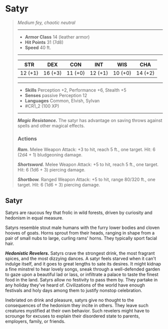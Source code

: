 # Satyr
>*Medium fey, chaotic neutral*
>___
>- **Armor Class** 14 (leather armor)
>- **Hit Points** 31 (7d8)
>- **Speed** 40 ft.
>___
>|STR|DEX|CON|INT|WIS|CHA|
>|:---:|:---:|:---:|:---:|:---:|:---:|
>|12 (+1)|16 (+3)|11 (+0)|12 (+1)|10 (+0)|14 (+2)|
>___
>- **Skills** Perception +2, Performance +6, Stealth +5
>- **Senses** passive Perception 12
>- **Languages** Common, Elvish, Sylvan
>- #CR1_2 (100 XP)
>___
>***Magic Resistance.*** The satyr has advantage on saving throws against spells and other magical effects.  
>
>### Actions
>***Ram.*** Melee Weapon Attack: +3 to hit, reach 5 ft., one target. Hit: 6 (2d4 + 1) bludgeoning damage.  
>
>***Shortsword.*** Melee Weapon Attack: +5 to hit, reach 5 ft., one target. Hit: 6 (1d6 + 3) piercing damage.  
>
>***Shortbow.*** Ranged Weapon Attack: +5 to hit, range 80/320 ft., one target. Hit: 6 (1d6 + 3) piercing damage.

## Satyr

Satyrs are raucous fey that frolic in wild forests, driven by curiosity and hedonism in equal measure.

Satyrs resemble stout male humans with the furry lower bodies and cloven hooves of goats. Horns sprout from their heads, ranging in shape from a pair of small nubs to large, curling rams' horns. They typically sport facial hair.

***Hedonistic Revelers.*** Satyrs crave the strongest drink, the most fragrant spices, and the most dizzying dances. A satyr feels starved when it can't indulge itself, and it goes to great lengths to sate its desires. It might kidnap a fine minstrel to hear lovely songs, sneak through a well-defended garden to gaze upon a beautiful lad or lass, or infiltrate a palace to taste the finest food in the land. Satyrs allow no festivity to pass them by. They partake in any holiday they've heard of. Civilizations of the world have enough festivals and holy days among them to justify nonstop celebration.

Inebriated on drink and pleasure, satyrs give no thought to the consequences of the hedonism they incite in others. They leave such creatures mystified at their own behavior. Such revelers might have to scrounge for excuses to explain their disordered state to parents, employers, family, or friends.